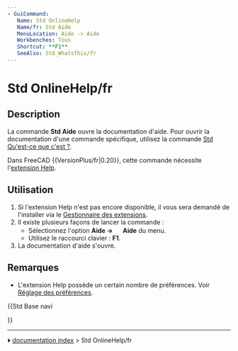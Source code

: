 ```yaml
---
- GuiCommand:
   Name: Std OnlineHelp
   Name/fr: Std Aide
   MenuLocation: Aide -> Aide
   Workbenches: Tous
   Shortcut: **F1**
   SeeAlso: Std_WhatsThis/fr
---
```


# Std OnlineHelp/fr

## Description

La commande **Std Aide** ouvre la documentation d\'aide. Pour ouvrir la documentation d\'une commande spécifique, utilisez la commande [Std Qu\'est-ce que c\'est ?](Std_WhatsThis/fr.md).

Dans FreeCAD {{VersionPlus/fr|0.20}}, cette commande nécessite l\'[extension Help](https://github.com/FreeCAD/FreeCAD-Help).



## Utilisation

1.  Si l\'extension Help n\'est pas encore disponible, il vous sera demandé de l\'installer via le [Gestionnaire des extensions](Std_AddonMgr/fr.md).
2.  Il existe plusieurs façons de lancer la commande :
    -   Sélectionnez l\'option **Aide → <img src="images/Std_OnlineHelp.svg" width=16px> Aide** du menu.
    -   Utilisez le raccourci clavier : **F1**.
3.  La documentation d\'aide s\'ouvre.



## Remarques

-   L\'extension Help possède un certain nombre de préférences. Voir [Réglage des préférences](Preferences_Editor/fr#Help.md).





{{Std Base navi

}}



---
⏵ [documentation index](../README.md) > Std OnlineHelp/fr
